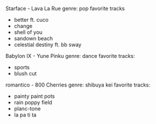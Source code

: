 Starface - Lava La Rue
genre: pop
favorite tracks
- better ft. cuco
- change
- shell of you 
- sandown beach
- celestial destiny ft. bb sway

Babylon IX - Yune Pinku 
genre: dance
favorite tracks: 
- sports
- blush cut

romantico - 800 Cherries 
genre: shibuya kei 
favorite tracks: 
- painty paint pots
- rain poppy field
- planc-tone
- la pa ti ta
